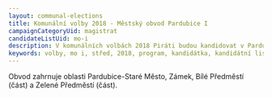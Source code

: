 ```yaml
---
layout: communal-elections
title: Komunální volby 2018 - Městský obvod Pardubice I
campaignCategoryUid: magistrat
candidateListUid: mo-i
description: V komunálních volbách 2018 Piráti budou kandidovat v Pardubicích. Jak na magistrát, tak i na jednotlivé městské obvody. Prosazujeme transparentní veřejnou správu, participaci veřejnosti, férový přístup ke všem způsobům dopravy a politiku, která využívá možností technologií 21. století pro otevřenou a demokratickou společnost.
keywords: volby, mo i, střed, 2018, program, kandidátka, kandidátní listina, kandidáti, komunální volby
---
```


Obvod zahrnuje oblasti Pardubice-Staré Město, Zámek, Bílé Předměstí (část) a Zelené Předměstí (část).
